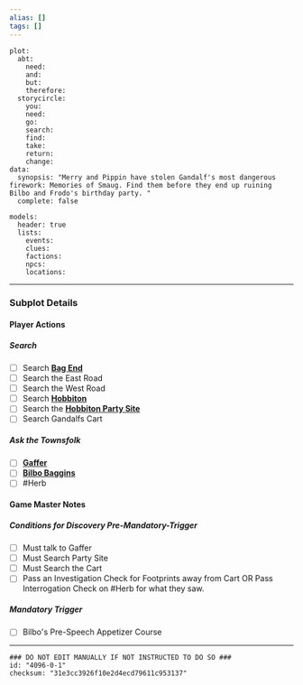 ```yaml
---
alias: []
tags: []
---
```

```RpgManagerData
plot: 
  abt: 
    need: 
    and: 
    but: 
    therefore: 
  storycircle: 
    you: 
    need: 
    go: 
    search: 
    find: 
    take: 
    return: 
    change: 
data: 
  synopsis: "Merry and Pippin have stolen Gandalf's most dangerous firework: Memories of Smaug. Find them before they end up ruining Bilbo and Frodo's birthday party. "
  complete: false
```
```RpgManager
models: 
  header: true
  lists: 
    events: 
    clues: 
    factions: 
    npcs: 
    locations: 
```
---
### Subplot Details
#### Player Actions
##### Search

- [ ] Search **[Bag End](../Locations/Bag%20End.md)**
- [ ] Search the East Road
- [ ] Search the West Road
- [ ] Search **[Hobbiton](../Locations/Hobbiton.md)**
- [ ] Search the **[Hobbiton Party Site](../Locations/Hobbiton%20Party%20Site.md)**
- [ ] Search Gandalfs Cart

##### Ask the Townsfolk
- [ ]  **[Gaffer](../NonPlayerCharacters/Hamfast%20Gamgee.md)**
- [ ] **[Bilbo Baggins](../NonPlayerCharacters/Bilbo%20Baggins.md)**
- [ ] #Herb 

#### Game Master Notes
##### Conditions for Discovery Pre-Mandatory-Trigger
- [ ] Must talk to Gaffer
- [ ] Must Search Party Site
- [ ] Must Search the Cart
- [ ] Pass an Investigation Check for Footprints away from Cart OR Pass Interrogation Check on #Herb for what they saw.

##### Mandatory Trigger
- [ ] Bilbo's Pre-Speech Appetizer Course

---
```RpgManagerID
### DO NOT EDIT MANUALLY IF NOT INSTRUCTED TO DO SO ###
id: "4096-0-1"
checksum: "31e3cc3926f10e2d4ecd79611c953137"
```
